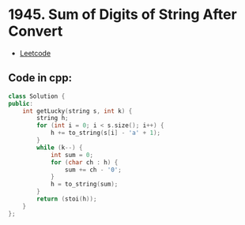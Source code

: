 # 1945. Sum of Digits of String After Convert
- [Leetcode](https://leetcode.com/problems/sum-of-digits-of-string-after-convert/description/)
## Code in cpp:
```cpp
class Solution {
public:
    int getLucky(string s, int k) {
        string h;
        for (int i = 0; i < s.size(); i++) {
            h += to_string(s[i] - 'a' + 1);
        }
        while (k--) {
            int sum = 0;
            for (char ch : h) {
                sum += ch - '0';
            }
            h = to_string(sum);
        }
        return (stoi(h));
    }
};
```
